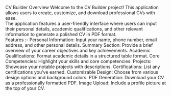 CV Builder
Overview
Welcome to the CV Builder project! This application allows users to create, customize, and download professional CVs with ease. 
<br>
The application features a user-friendly interface where users can input their personal details, academic qualifications, and other relevant information to generate a polished CV in PDF format.
<br>
Features :-
Personal Information: Input your name, phone number, email address, and other personal details.
Summary Section: Provide a brief overview of your career objectives and key achievements.
Academic Qualifications: Format academic details in a structured table format.
Core Competencies: Highlight your skills and core competencies.
Projects: Showcase your notable projects with descriptions.
Certifications: List any certifications you've earned.
Customizable Design: Choose from various design options and background colors.
PDF Generation: Download your CV as a professionally formatted PDF.
Image Upload: Include a profile picture at the top of your CV.
